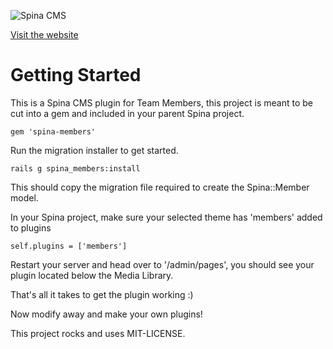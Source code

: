 ![Spina CMS](http://www.denkwebsite.nl/spinacms.png)

[Visit the website](http://www.spinacms.com)

# Getting Started

This is a Spina CMS plugin for Team Members, this project is meant to be cut into a gem and included in your parent Spina project.

```
gem 'spina-members'
```

Run the migration installer to get started.

```
rails g spina_members:install
```

This should copy the migration file required to create the Spina::Member model.

In your Spina project, make sure your selected theme has 'members' added to plugins

```
self.plugins = ['members']
```

Restart your server and head over to '/admin/pages', you should see your plugin located below the Media Library.

That's all it takes to get the plugin working :)

Now modify away and make your own plugins!

This project rocks and uses MIT-LICENSE.
